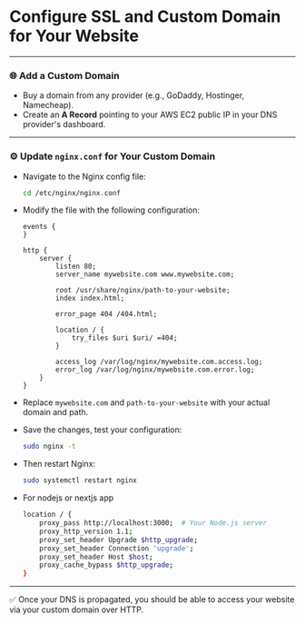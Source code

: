 # Configure SSL and Custom Domain for Your Website

---

### 🌐 Add a Custom Domain

- Buy a domain from any provider (e.g., GoDaddy, Hostinger, Namecheap).
- Create an **A Record** pointing to your AWS EC2 public IP in your DNS provider's dashboard.

---

### ⚙️ Update `nginx.conf` for Your Custom Domain

- Navigate to the Nginx config file:

  ```bash
  cd /etc/nginx/nginx.conf
  ```

- Modify the file with the following configuration:

  ```nginx
  events {
  }

  http {
      server {
          listen 80;
          server_name mywebsite.com www.mywebsite.com;

          root /usr/share/nginx/path-to-your-website;
          index index.html;

          error_page 404 /404.html;

          location / {
              try_files $uri $uri/ =404;
          }

          access_log /var/log/nginx/mywebsite.com.access.log;
          error_log /var/log/nginx/mywebsite.com.error.log;
      }
  }
  ```

- Replace `mywebsite.com` and `path-to-your-website` with your actual domain and path.

- Save the changes, test your configuration:

  ```bash
  sudo nginx -t
  ```

- Then restart Nginx:

  ```bash
  sudo systemctl restart nginx
  ```

- For nodejs or nextjs app

    ```bash
    location / {
        proxy_pass http://localhost:3000;  # Your Node.js server
        proxy_http_version 1.1;
        proxy_set_header Upgrade $http_upgrade;
        proxy_set_header Connection 'upgrade';
        proxy_set_header Host $host;
        proxy_cache_bypass $http_upgrade;
    }
    ```

---

✅ Once your DNS is propagated, you should be able to access your website via your custom domain over HTTP.
